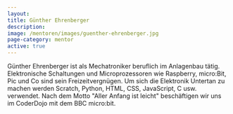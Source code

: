 ```yaml
---
layout:
title: Günther Ehrenberger
description: 
image: /mentoren/images/guenther-ehrenberger.jpg
page-category: mentor
active: true
---
```


Günther Ehrenberger ist als Mechatroniker beruflich im Anlagenbau tätig. Elektronische Schaltungen und Microprozessoren wie Raspberry, micro:Bit, Pic und Co sind sein Freizeitvergnügen. Um sich die Elektronik Untertan zu machen werden Scratch, Python, HTML, CSS, JavaScript, C usw. verwendet. Nach dem Motto "Aller Anfang ist leicht" beschäftigen wir uns im CoderDojo mit dem BBC micro:bit.